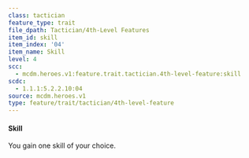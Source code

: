 ```yaml
---
class: tactician
feature_type: trait
file_dpath: Tactician/4th-Level Features
item_id: skill
item_index: '04'
item_name: Skill
level: 4
scc:
  - mcdm.heroes.v1:feature.trait.tactician.4th-level-feature:skill
scdc:
  - 1.1.1:5.2.2.10:04
source: mcdm.heroes.v1
type: feature/trait/tactician/4th-level-feature
---
```


#### Skill

You gain one skill of your choice.
